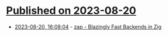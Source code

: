 # [Published on 2023-08-20](index.md)

* [2023-08-20, 16:08:04](https://lobste.rs/s/h6iphk/zap_blazingly_fast_backends_zig) - [zap - Blazingly Fast Backends in Zig](https://youtu.be/-GyLWrDF8ss)
